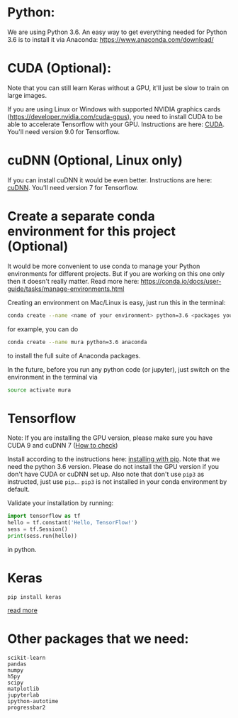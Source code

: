 # Python:
We are using Python 3.6. An easy way to get everything needed for Python 3.6 is to install it via Anaconda: https://www.anaconda.com/download/

# CUDA (Optional):
Note that you can still learn Keras without a GPU, it'll just be slow to train on large images.

If you are using Linux or Windows with supported NVIDIA graphics cards (https://developer.nvidia.com/cuda-gpus), you need to install CUDA to be able to accelerate Tensorflow with your GPU. Instructions are here: [CUDA](https://developer.nvidia.com/cuda-downloads). You'll need version 9.0 for Tensorflow.

# cuDNN (Optional, Linux only)
If you can install cuDNN it would be even better. Instructions are here: [cuDNN](https://docs.nvidia.com/deeplearning/sdk/cudnn-install/index.html). You'll need version 7 for Tensorflow.

# Create a separate conda environment for this project (Optional)
It would be more convenient to use conda to manage your Python environments for different projects. But if you are working on this one only then it doesn't really matter. Read more here: https://conda.io/docs/user-guide/tasks/manage-environments.html

Creating an environment on Mac/Linux is easy, just run this in the terminal:
```bash
conda create --name <name of your environment> python=3.6 <packages you want>
```

for example, you can do 
```bash
conda create --name mura python=3.6 anaconda
```
to install the full suite of Anaconda packages.

In the future, before you run any python code (or jupyter), just switch on the environment in the terminal via
```bash
source activate mura
```

# Tensorflow 
Note: If you are installing the GPU version, please make sure you have CUDA 9 and cuDNN 7 ([How to check](https://medium.com/@changrongko/nv-how-to-check-cuda-and-cudnn-version-e05aa21daf6c))

Install according to the instructions here: [installing with pip](https://www.tensorflow.org/install/install_linux#InstallingNativePip). Note that we need the python 3.6 version. Please do not install the GPU version if you don't have CUDA or cuDNN set up. Also note that don't use `pip3` as instructed, just use `pip`... `pip3` is not installed in your conda environment by default.

Validate your installation by running:
```python
import tensorflow as tf
hello = tf.constant('Hello, TensorFlow!')
sess = tf.Session()
print(sess.run(hello))
```
in python.

# Keras

```
pip install keras
```
[read more](https://keras.io/#installation)

# Other packages that we need:
```
scikit-learn
pandas
numpy
h5py
scipy
matplotlib
jupyterlab
ipython-autotime
progressbar2
```
